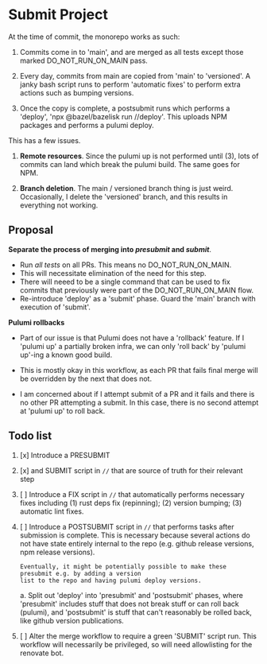 Submit Project
==============

At the time of commit, the monorepo works as such:

1. Commits come in to 'main', and are merged as all tests
   except those marked DO_NOT_RUN_ON_MAIN pass.

2. Every day, commits from main are copied from 'main' to 'versioned'.
   A janky bash script runs to perform 'automatic fixes' to perform extra
   actions such as bumping versions.

3. Once the copy is complete, a postsubmit runs which performs a 'deploy',
   'npx @bazel/bazelisk run //deploy'. This uploads NPM packages and performs
   a pulumi deploy.

This has a few issues.

1. **Remote resources**. Since the pulumi up is not performed until (3), lots of
   commits can land which break the pulumi build. The same goes for NPM.

2. **Branch deletion**. The main / versioned branch thing is just weird. Occasionally,
   I delete the 'versioned' branch, and this results in everything not working.

Proposal
--------

**Separate the process of merging into *presubmit* and *submit***.

 - Run _all tests_ on all PRs. This means no DO_NOT_RUN_ON_MAIN.
 - This will necessitate elimination of the need for this step.
  - There will neeed to be a single command that can be used to fix commits
     that previously were part of the DO_NOT_RUN_ON_MAIN flow.
 - Re-introduce 'deploy' as a 'submit' phase. Guard the 'main' branch with execution of 'submit'.


**Pulumi rollbacks**

- Part of our issue is that Pulumi does not have a 'rollback' feature. If I 'pulumi up' a partially
  broken infra, we can only 'roll back' by 'pulumi up'-ing a known good build.

- This is mostly okay in this workflow, as each PR that fails final merge
  will be overridden by the next that does not.

- I am concerned about if I attempt submit of a PR and it fails and there is no other PR attempting
  a submit. In this case, there is no second attempt at 'pulumi up' to roll back.

Todo list
---------

1. [x] Introduce a PRESUBMIT
2. [x] and SUBMIT script in `//` that are source of truth for their relevant step
3. [ ] Introduce a FIX script in `//` that automatically performs necessary fixes including
   (1) rust deps fix (repinning); (2) version bumping; (3) automatic lint fixes.
4. [ ] Introduce a POSTSUBMIT script in `//` that performs tasks after submission is complete.
       This is necessary because several actions do not have state entirely internal to the repo
       (e.g. github release versions, npm release versions).

       Eventually, it might be potentially possible to make these presubmit e.g. by adding a version
       list to the repo and having pulumi deploy versions.

    a. Split out 'deploy' into 'presubmit' and 'postsubmit' phases, where 'presubmit' includes stuff
       that does not break stuff or can roll back (pulumi), and 'postsubmit' is stuff that
       can't reasonably be rolled back, like github version publications.
5. [ ] Alter the merge workflow to require a green 'SUBMIT' script run. This workflow
       will necessarily be privileged, so will need allowlisting for the renovate bot.